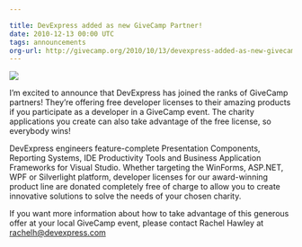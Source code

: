```yaml
---

title: DevExpress added as new GiveCamp Partner!
date: 2010-12-13 00:00 UTC
tags: announcements
org-url: http://givecamp.org/2010/10/13/devexpress-added-as-new-givecamp-partner/
---
```


[![](/img/national-partners/DevExpress-DCD-Blue.png)](https://www.devexpress.com/)

I’m excited to announce that DevExpress has joined the ranks of GiveCamp partners! They’re offering free developer licenses to their amazing products if you participate as a developer in a GiveCamp event. The charity applications you create can also take advantage of the free license, so everybody wins!

DevExpress engineers feature-complete Presentation Components, Reporting Systems, IDE Productivity Tools and Business Application Frameworks for Visual Studio. Whether targeting the WinForms, ASP.NET, WPF or Silverlight platform, developer licenses for our award-winning product line are donated completely free of charge to allow you to create innovative solutions to solve the needs of your chosen charity.

If you want more information about how to take advantage of this generous offer at your local GiveCamp event, please contact Rachel Hawley at <rachelh@devexpress.com>
